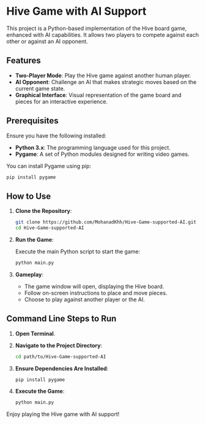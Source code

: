 # Hive Game with AI Support

This project is a Python-based implementation of the Hive board game, enhanced with AI capabilities. It allows two players to compete against each other or against an AI opponent.

## Features

- **Two-Player Mode**: Play the Hive game against another human player.
- **AI Opponent**: Challenge an AI that makes strategic moves based on the current game state.
- **Graphical Interface**: Visual representation of the game board and pieces for an interactive experience.

## Prerequisites

Ensure you have the following installed:

- **Python 3.x**: The programming language used for this project.
- **Pygame**: A set of Python modules designed for writing video games.

You can install Pygame using pip:

```bash
pip install pygame
```

## How to Use

1. **Clone the Repository**:

   ```bash
   git clone https://github.com/MohanadKhh/Hive-Game-supported-AI.git
   cd Hive-Game-supported-AI
   ```

2. **Run the Game**:

   Execute the main Python script to start the game:

   ```bash
   python main.py
   ```

3. **Gameplay**:

   - The game window will open, displaying the Hive board.
   - Follow on-screen instructions to place and move pieces.
   - Choose to play against another player or the AI.

## Command Line Steps to Run

1. **Open Terminal**.

2. **Navigate to the Project Directory**:

   ```bash
   cd path/to/Hive-Game-supported-AI
   ```

3. **Ensure Dependencies Are Installed**:

   ```bash
   pip install pygame
   ```

4. **Execute the Game**:

   ```bash
   python main.py
   ```

Enjoy playing the Hive game with AI support!

